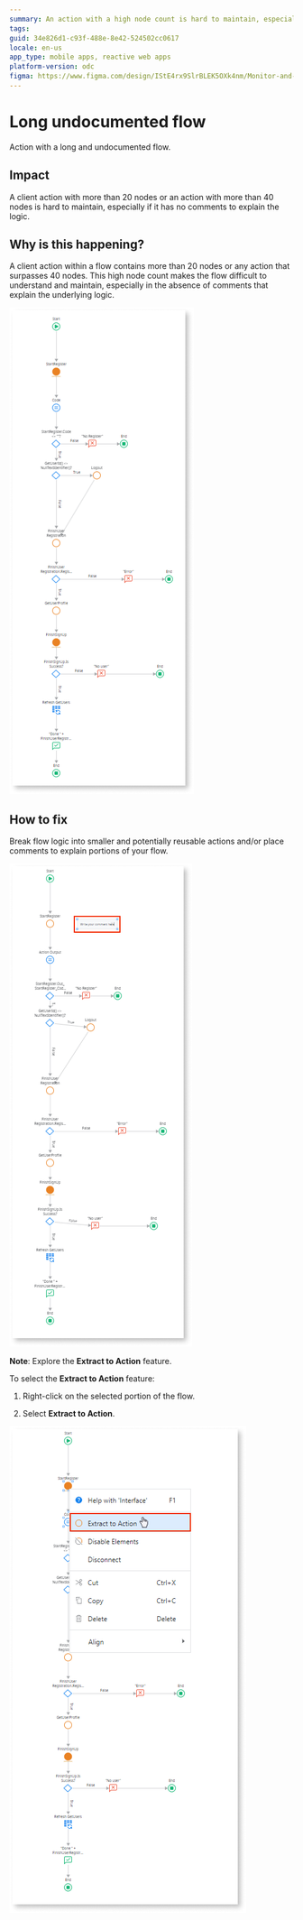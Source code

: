 ```yaml
---
summary: An action with a high node count is hard to maintain, especially if it has no comments to explain the logic.
tags: 
guid: 34e826d1-c93f-488e-8e42-524502cc0617
locale: en-us
app_type: mobile apps, reactive web apps
platform-version: odc
figma: https://www.figma.com/design/IStE4rx9SlrBLEK5OXk4nm/Monitor-and-troubleshoot-apps?node-id=3522-58&t=fro20soaPpjjIXwf-1
---
```


# Long undocumented flow

Action with a long and undocumented flow.

## Impact

A client action with more than 20 nodes or an action with more than 40 nodes is hard to maintain, especially if it has no comments to explain the logic.

## Why is this happening?

A client action within a flow contains more than 20 nodes or any action that surpasses 40 nodes. This high node count makes the flow difficult to understand and maintain, especially in the absence of comments that explain the underlying logic.

![A complex flow diagram with multiple nodes and no comments.](images/odcs-undocumented-flow.png "Undocumented Flow")

## How to fix

Break flow logic into smaller and potentially reusable actions and/or place comments to explain portions of your flow.

![A flow diagram with multiple nodes and a comment added to explain part of the logic.](images/odcs-comment-flow.png "Flow with Comments")

**Note**: Explore the **Extract to Action** feature.

To select the **Extract to Action** feature:

1. Right-click on the selected portion of the flow.

1. Select **Extract to Action**.

![Context menu showing the 'Extract to Action' option highlighted in a flow diagram.](images/odcs-extract-to-action.png "Extract to Action Feature")


